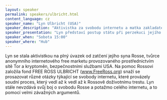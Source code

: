 ```yaml
---
layout: speaker
permalink: speakers/ulbricht.html
content_language: cz
speaker_name: "Lyn Ulbricht (USA)"
speaker_description: "Aktivistka za svobodu internetu a matka zakladatele freemarketu Silk Road Rosse Ulbrichta"
speaker_presentation: "Lyn představí postup státu při perzekuci jejího syna Rosse Ulbrichta, nastíní, co se bude dít v kauze Silk Road nadále a vysvětlí, jak se, jaký dopad může mít kauza na každhé z vás."
speaker_when: "Sobota 15:00"
speaker_where: "Hub"
---
```


Lyn se stala aktivistkou na plný úvazek od zatčení jejího syna Rosse, tvůrce anonymního internetového free marketu provozovaného prostřednictvím sítě Tor a kryptoměn, bezpečnostními službami USA. Na pomoc Rossovi založila fond FREE ROSS ULBRICHT (www.FreeRoss.org) snaží se prosazovat různé otázky týkající se svobody internetu, které provázely soudní proces, který vedl až k vedl až k Rossově doživotnímu trestu. Lyn stále nevzdává svůj boj o svobodu Rosse a potažmo celého internetu, a to pomocí velmi závažných argumentů.
